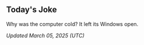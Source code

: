 ## Today's Joke
Why was the computer cold? It left its Windows open.

*Updated March 05, 2025 (UTC)*
